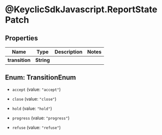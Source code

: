 # @KeyclicSdkJavascript.ReportStatePatch

## Properties
Name | Type | Description | Notes
------------ | ------------- | ------------- | -------------
**transition** | **String** |  | 


<a name="TransitionEnum"></a>
## Enum: TransitionEnum


* `accept` (value: `"accept"`)

* `close` (value: `"close"`)

* `hold` (value: `"hold"`)

* `progress` (value: `"progress"`)

* `refuse` (value: `"refuse"`)




